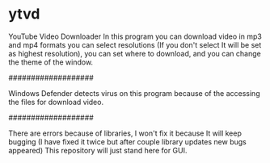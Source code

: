 # ytvd
YouTube Video Downloader 
In this program you can download video in mp3 and mp4 formats you can select resolutions (If you don't select It will be set as highest resolution), you can set where to download, and you can change the theme of the window.

###################

Windows Defender detects virus on this program because of the accessing the files for download video.


###################

There are errors because of libraries, I won't fix it because It will keep bugging (I have fixed it twice but after couple library updates new bugs appeared)
This repository will just stand here for GUI.
